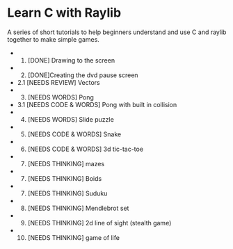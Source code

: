 # Learn C with Raylib

A series of short tutorials to help beginners understand and use C and raylib together to make simple games.

- 1. [DONE] Drawing to the screen
- 2. [DONE]Creating the dvd pause screen
- 2.1 [NEEDS REVIEW] Vectors
- 3. [NEEDS WORDS] Pong
- 3.1 [NEEDS CODE & WORDS] Pong with built in collision
- 4. [NEEDS WORDS] Slide puzzle
- 5. [NEEDS CODE & WORDS] Snake
- 6. [NEEDS CODE & WORDS] 3d tic-tac-toe
- 7. [NEEDS THINKING] mazes
- 7. [NEEDS THINKING] Boids
- 7. [NEEDS THINKING] Suduku
- 8. [NEEDS THINKING] Mendlebrot set
- 9. [NEEDS THINKING] 2d line of sight (stealth game)
- 10. [NEEDS THINKING] game of life

